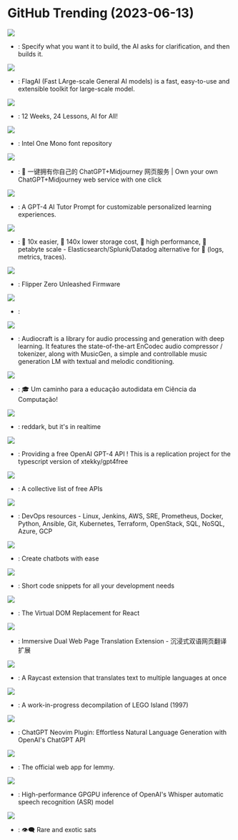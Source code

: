 # GitHub Trending (2023-06-13)

![](https://img.shields.io/badge/Python-New%20186-green?style=flat-square&logo=appveyor)
- [](https://github.comundefined): Specify what you want it to build, the AI asks for clarification, and then builds it.

![](https://img.shields.io/badge/Python-New%20309-green?style=flat-square&logo=appveyor)
- [](https://github.comundefined): FlagAI (Fast LArge-scale General AI models) is a fast, easy-to-use and extensible toolkit for large-scale model.

![](https://img.shields.io/badge/Jupyter%20Notebook-New%20760-green?style=flat-square&logo=appveyor)
- [](https://github.comundefined): 12 Weeks, 24 Lessons, AI for All!

![](https://img.shields.io/badge/none-New%20615-green?style=flat-square&logo=appveyor)
- [](https://github.comundefined): Intel One Mono font repository

![](https://img.shields.io/badge/TypeScript-New%20466-green?style=flat-square&logo=appveyor)
- [](https://github.comundefined): 🎨 一键拥有你自己的 ChatGPT+Midjourney 网页服务 | Own your own ChatGPT+Midjourney web service with one click

![](https://img.shields.io/badge/none-New%20412-green?style=flat-square&logo=appveyor)
- [](https://github.comundefined): A GPT-4 AI Tutor Prompt for customizable personalized learning experiences.

![](https://img.shields.io/badge/Rust-New%20473-green?style=flat-square&logo=appveyor)
- [](https://github.comundefined): 🚀 10x easier, 🚀 140x lower storage cost, 🚀 high performance, 🚀 petabyte scale - Elasticsearch/Splunk/Datadog alternative for 🚀 (logs, metrics, traces).

![](https://img.shields.io/badge/C-New%2030-green?style=flat-square&logo=appveyor)
- [](https://github.comundefined): Flipper Zero Unleashed Firmware

![](https://img.shields.io/badge/none-New%2055-green?style=flat-square&logo=appveyor)
- [](https://github.comundefined): 

![](https://img.shields.io/badge/Python-New%201-green?style=flat-square&logo=appveyor)
- [](https://github.comundefined): Audiocraft is a library for audio processing and generation with deep learning. It features the state-of-the-art EnCodec audio compressor / tokenizer, along with MusicGen, a simple and controllable music generation LM with textual and melodic conditioning.

![](https://img.shields.io/badge/none-New%20198-green?style=flat-square&logo=appveyor)
- [](https://github.comundefined): 🎓 Um caminho para a educação autodidata em Ciência da Computação!

![](https://img.shields.io/badge/JavaScript-New%2073-green?style=flat-square&logo=appveyor)
- [](https://github.comundefined): reddark, but it's in realtime

![](https://img.shields.io/badge/TypeScript-New%201-green?style=flat-square&logo=appveyor)
- [](https://github.comundefined): Providing a free OpenAI GPT-4 API ! This is a replication project for the typescript version of xtekky/gpt4free

![](https://img.shields.io/badge/Python-New%20454-green?style=flat-square&logo=appveyor)
- [](https://github.comundefined): A collective list of free APIs

![](https://img.shields.io/badge/Groovy-New%2041-green?style=flat-square&logo=appveyor)
- [](https://github.comundefined): DevOps resources - Linux, Jenkins, AWS, SRE, Prometheus, Docker, Python, Ansible, Git, Kubernetes, Terraform, OpenStack, SQL, NoSQL, Azure, GCP

![](https://img.shields.io/badge/TypeScript-New%2032-green?style=flat-square&logo=appveyor)
- [](https://github.comundefined): Create chatbots with ease

![](https://img.shields.io/badge/JavaScript-New%20248-green?style=flat-square&logo=appveyor)
- [](https://github.comundefined): Short code snippets for all your development needs

![](https://img.shields.io/badge/TypeScript-New%20281-green?style=flat-square&logo=appveyor)
- [](https://github.comundefined): The Virtual DOM Replacement for React

![](https://img.shields.io/badge/TypeScript-New%2061-green?style=flat-square&logo=appveyor)
- [](https://github.comundefined): Immersive Dual Web Page Translation Extension - 沉浸式双语网页翻译扩展

![](https://img.shields.io/badge/TypeScript-New%2020-green?style=flat-square&logo=appveyor)
- [](https://github.comundefined): A Raycast extension that translates text to multiple languages at once

![](https://img.shields.io/badge/C%2B%2B-New%2088-green?style=flat-square&logo=appveyor)
- [](https://github.comundefined): A work-in-progress decompilation of LEGO Island (1997)

![](https://img.shields.io/badge/Lua-New%2025-green?style=flat-square&logo=appveyor)
- [](https://github.comundefined): ChatGPT Neovim Plugin: Effortless Natural Language Generation with OpenAI's ChatGPT API

![](https://img.shields.io/badge/TypeScript-New%2037-green?style=flat-square&logo=appveyor)
- [](https://github.comundefined): The official web app for lemmy.

![](https://img.shields.io/badge/C%2B%2B-New%2066-green?style=flat-square&logo=appveyor)
- [](https://github.comundefined): High-performance GPGPU inference of OpenAI's Whisper automatic speech recognition (ASR) model

![](https://img.shields.io/badge/Rust-New%2019-green?style=flat-square&logo=appveyor)
- [](https://github.comundefined): 👁‍🗨 Rare and exotic sats

